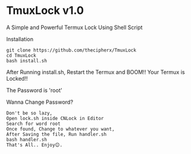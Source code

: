 # TmuxLock v1.0

A Simple and Powerful Termux Lock Using Shell Script


Installation
```
git clone https://github.com/thecipherx/TmuxLock
cd TmuxLock
bash install.sh
```
After Running install.sh,
Restart the Termux and BOOM!!
Your Termux is Locked!!

The Password is 'root'


Wanna Change Password?
```
Don't be so lazy,
Open lock.sh inside CNLock in Editor
Search for word root
Once found, Change to whatever you want,
After Saving the file, Run handler.sh 
bash handler.sh
That's All.. Enjoy😊.
```
